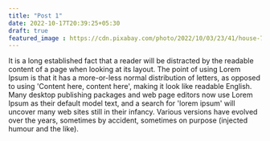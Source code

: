 ```yaml
---
title: "Post 1"
date: 2022-10-17T20:39:25+05:30
draft: true
featured_image : https://cdn.pixabay.com/photo/2022/10/03/23/41/house-7497002_960_720.png
---
```

It is a long established fact that a reader will be distracted by the readable content of a page when looking at its layout. The point of using Lorem Ipsum is that it has a more-or-less normal distribution of letters, as opposed to using 'Content here, content here', making it look like readable English. Many desktop publishing packages and web page editors now use Lorem Ipsum as their default model text, and a search for 'lorem ipsum' will uncover many web sites still in their infancy. Various versions have evolved over the years, sometimes by accident, sometimes on purpose (injected humour and the like).
